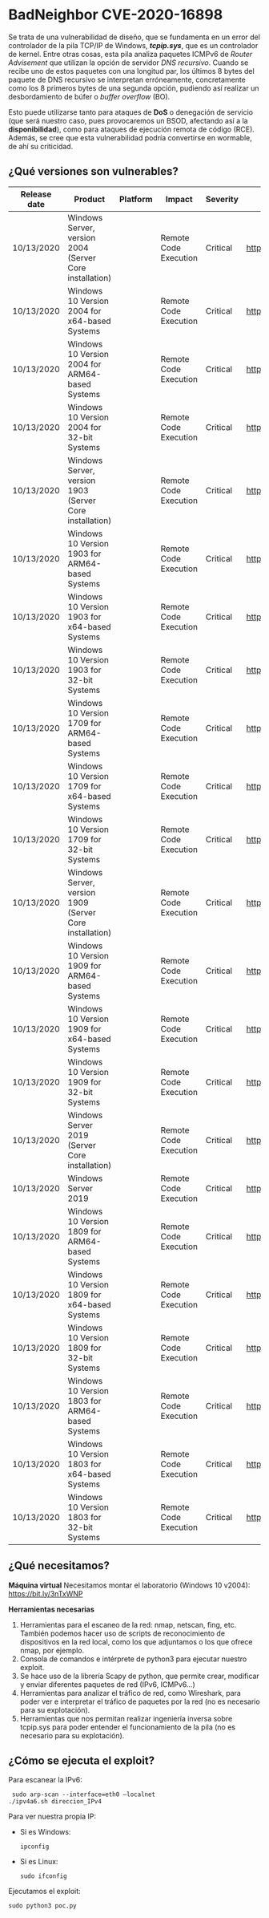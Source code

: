 ﻿# BadNeighbor CVE-2020-16898

Se trata de una vulnerabilidad de diseño, que se fundamenta en un error del controlador de la pila TCP/IP de Windows, ***tcpip.sys***, que es un controlador de kernel. Entre otras cosas, esta pila analiza paquetes ICMPv6 de *Router Advisement* que utilizan la opción de servidor *DNS recursivo*. Cuando se recibe uno de estos paquetes con una longitud par, los últimos 8 bytes del paquete de DNS recursivo se interpretan erróneamente, concretamente como los 8 primeros bytes de una segunda opción, pudiendo así realizar un desbordamiento de búfer o *buffer overflow* (BO). 

Esto puede utilizarse tanto para ataques de **DoS** o denegación de servicio (que será nuestro caso, pues provocaremos un BSOD, afectando así a la **disponibilidad**), como para ataques de ejecución remota de código (RCE). Además, se cree que esta vulnerabilidad podría convertirse en wormable, de ahí su criticidad.


## ¿Qué versiones son vulnerables?
|Release date                                                                  |Product     |Platform         |Impact   |Severity|Article           |Download          |Details                                                              |
|------------------------------------------------------------------------------|------------|-----------------|---------|--------|------------------|------------------|---------------------------------------------------------------------|
|10/13/2020                                                                    |Windows Server, version 2004 (Server Core installation)|                 |Remote Code Execution|Critical|https://support.microsoft.com/help/4579311|https://catalog.update.microsoft.com/v7/site/Search.aspx?q=KB4579311|https://msrc.microsoft.com//update-guide/vulnerability/CVE-2020-16898|
|10/13/2020                                                                    |Windows 10 Version 2004 for x64-based Systems|                 |Remote Code Execution|Critical|https://support.microsoft.com/help/4579311|https://catalog.update.microsoft.com/v7/site/Search.aspx?q=KB4579311|https://msrc.microsoft.com//update-guide/vulnerability/CVE-2020-16898|
|10/13/2020                                                                    |Windows 10 Version 2004 for ARM64-based Systems|                 |Remote Code Execution|Critical|https://support.microsoft.com/help/4579311|https://catalog.update.microsoft.com/v7/site/Search.aspx?q=KB4579311|https://msrc.microsoft.com//update-guide/vulnerability/CVE-2020-16898|
|10/13/2020                                                                    |Windows 10 Version 2004 for 32-bit Systems|                 |Remote Code Execution|Critical|https://support.microsoft.com/help/4579311|https://catalog.update.microsoft.com/v7/site/Search.aspx?q=KB4579311|https://msrc.microsoft.com//update-guide/vulnerability/CVE-2020-16898|
|10/13/2020                                                                    |Windows Server, version 1903 (Server Core installation)|                 |Remote Code Execution|Critical|https://support.microsoft.com/help/4577671|https://catalog.update.microsoft.com/v7/site/Search.aspx?q=KB4577671|https://msrc.microsoft.com//update-guide/vulnerability/CVE-2020-16898|
|10/13/2020                                                                    |Windows 10 Version 1903 for ARM64-based Systems|                 |Remote Code Execution|Critical|https://support.microsoft.com/help/4577671|https://catalog.update.microsoft.com/v7/site/Search.aspx?q=KB4577671|https://msrc.microsoft.com//update-guide/vulnerability/CVE-2020-16898|
|10/13/2020                                                                    |Windows 10 Version 1903 for x64-based Systems|                 |Remote Code Execution|Critical|https://support.microsoft.com/help/4577671|https://catalog.update.microsoft.com/v7/site/Search.aspx?q=KB4577671|https://msrc.microsoft.com//update-guide/vulnerability/CVE-2020-16898|
|10/13/2020                                                                    |Windows 10 Version 1903 for 32-bit Systems|                 |Remote Code Execution|Critical|https://support.microsoft.com/help/4577671|https://catalog.update.microsoft.com/v7/site/Search.aspx?q=KB4577671|https://msrc.microsoft.com//update-guide/vulnerability/CVE-2020-16898|
|10/13/2020                                                                    |Windows 10 Version 1709 for ARM64-based Systems|                 |Remote Code Execution|Critical|https://support.microsoft.com/help/4580328|https://catalog.update.microsoft.com/v7/site/Search.aspx?q=KB4580328|https://msrc.microsoft.com//update-guide/vulnerability/CVE-2020-16898|
|10/13/2020                                                                    |Windows 10 Version 1709 for x64-based Systems|                 |Remote Code Execution|Critical|https://support.microsoft.com/help/4580328|https://catalog.update.microsoft.com/v7/site/Search.aspx?q=KB4580328|https://msrc.microsoft.com//update-guide/vulnerability/CVE-2020-16898|
|10/13/2020                                                                    |Windows 10 Version 1709 for 32-bit Systems|                 |Remote Code Execution|Critical|https://support.microsoft.com/help/4580328|https://catalog.update.microsoft.com/v7/site/Search.aspx?q=KB4580328|https://msrc.microsoft.com//update-guide/vulnerability/CVE-2020-16898|
|10/13/2020                                                                    |Windows Server, version 1909 (Server Core installation)|                 |Remote Code Execution|Critical|https://support.microsoft.com/help/4577671|https://catalog.update.microsoft.com/v7/site/Search.aspx?q=KB4577671|https://msrc.microsoft.com//update-guide/vulnerability/CVE-2020-16898|
|10/13/2020                                                                    |Windows 10 Version 1909 for ARM64-based Systems|                 |Remote Code Execution|Critical|https://support.microsoft.com/help/4577671|https://catalog.update.microsoft.com/v7/site/Search.aspx?q=KB4577671|https://msrc.microsoft.com//update-guide/vulnerability/CVE-2020-16898|
|10/13/2020                                                                    |Windows 10 Version 1909 for x64-based Systems|                 |Remote Code Execution|Critical|https://support.microsoft.com/help/4577671|https://catalog.update.microsoft.com/v7/site/Search.aspx?q=KB4577671|https://msrc.microsoft.com//update-guide/vulnerability/CVE-2020-16898|
|10/13/2020                                                                    |Windows 10 Version 1909 for 32-bit Systems|                 |Remote Code Execution|Critical|https://support.microsoft.com/help/4577671|https://catalog.update.microsoft.com/v7/site/Search.aspx?q=KB4577671|https://msrc.microsoft.com//update-guide/vulnerability/CVE-2020-16898|
|10/13/2020                                                                    |Windows Server 2019  (Server Core installation)|                 |Remote Code Execution|Critical|https://support.microsoft.com/help/4577668|https://catalog.update.microsoft.com/v7/site/Search.aspx?q=KB4577668|https://msrc.microsoft.com//update-guide/vulnerability/CVE-2020-16898|
|10/13/2020                                                                    |Windows Server 2019|                 |Remote Code Execution|Critical|https://support.microsoft.com/help/4577668|https://catalog.update.microsoft.com/v7/site/Search.aspx?q=KB4577668|https://msrc.microsoft.com//update-guide/vulnerability/CVE-2020-16898|
|10/13/2020                                                                    |Windows 10 Version 1809 for ARM64-based Systems|                 |Remote Code Execution|Critical|https://support.microsoft.com/help/4577668|https://catalog.update.microsoft.com/v7/site/Search.aspx?q=KB4577668|https://msrc.microsoft.com//update-guide/vulnerability/CVE-2020-16898|
|10/13/2020                                                                    |Windows 10 Version 1809 for x64-based Systems|                 |Remote Code Execution|Critical|https://support.microsoft.com/help/4577668|https://catalog.update.microsoft.com/v7/site/Search.aspx?q=KB4577668|https://msrc.microsoft.com//update-guide/vulnerability/CVE-2020-16898|
|10/13/2020                                                                    |Windows 10 Version 1809 for 32-bit Systems|                 |Remote Code Execution|Critical|https://support.microsoft.com/help/4577668|https://catalog.update.microsoft.com/v7/site/Search.aspx?q=KB4577668|https://msrc.microsoft.com//update-guide/vulnerability/CVE-2020-16898|
|10/13/2020                                                                    |Windows 10 Version 1803 for ARM64-based Systems|                 |Remote Code Execution|Critical|https://support.microsoft.com/help/4580330|https://catalog.update.microsoft.com/v7/site/Search.aspx?q=KB4580330|https://msrc.microsoft.com//update-guide/vulnerability/CVE-2020-16898|
|10/13/2020                                                                    |Windows 10 Version 1803 for x64-based Systems|                 |Remote Code Execution|Critical|https://support.microsoft.com/help/4580330|https://catalog.update.microsoft.com/v7/site/Search.aspx?q=KB4580330|https://msrc.microsoft.com//update-guide/vulnerability/CVE-2020-16898|
|10/13/2020                                                                    |Windows 10 Version 1803 for 32-bit Systems|                 |Remote Code Execution|Critical|https://support.microsoft.com/help/4580330|https://catalog.update.microsoft.com/v7/site/Search.aspx?q=KB4580330|https://msrc.microsoft.com//update-guide/vulnerability/CVE-2020-16898|


## ¿Qué necesitamos?

**Máquina virtual**
Necesitamos montar el laboratorio (Windows 10 v2004):
https://bit.ly/3nTxWNP

**Herramientas necesarias**

 1. Herramientas para el escaneo de la red: nmap, netscan, fing, etc. También podemos hacer uso de scripts de reconocimiento de dispositivos en la red local, como los que adjuntamos o los que ofrece nmap, por ejemplo.
 2. Consola de comandos e intérprete de python3 para ejecutar nuestro exploit.
 3. Se hace uso de la librería Scapy de python, que permite crear, modificar y enviar diferentes paquetes de red (IPv6, ICMPv6…)
 4. Herramientas para analizar el tráfico de red, como Wireshark, para poder ver e interpretar el tráfico de paquetes por la red (no es necesario para su explotación).
 5. Herramientas que nos permitan realizar ingeniería inversa sobre tcpip.sys para poder entender el funcionamiento de la pila (no es necesario para su explotación).

## ¿Cómo se ejecuta el exploit?
Para escanear la IPv6:
   

     sudo arp-scan --interface=eth0 –localnet
    ./ipv4a6.sh direccion_IPv4

Para ver nuestra propia IP:

 - Si es Windows:
   
       ipconfig 
 - Si es Linux:
   
       sudo ifconfig

Ejecutamos el exploit:

    sudo python3 poc.py



